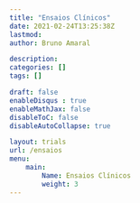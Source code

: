 ```yaml
---
title: "Ensaios Clínicos"
date: 2021-02-24T13:25:38Z
lastmod: 
author: Bruno Amaral

description: 
categories: []
tags: []

draft: false
enableDisqus : true
enableMathJax: false
disableToC: false
disableAutoCollapse: true

layout: trials
url: /ensaios
menu:
    main:
        Name: Ensaios Clínicos
        weight: 3
---
```

